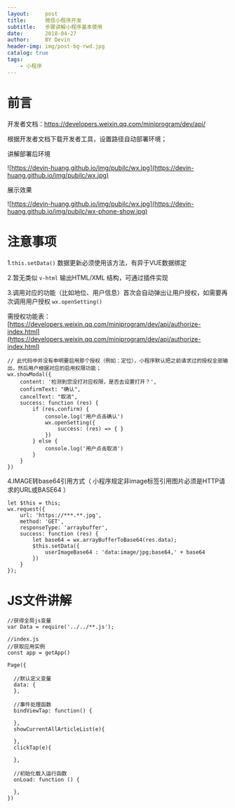 ```yaml
---
layout:     post
title:      微信小程序开发
subtitle:   步骤讲解小程序基本使用
date:       2018-04-27
author:     BY Devin
header-img: img/post-bg-rwd.jpg
catalog: true
tags:
    - 小程序
---
```



# 前言

开发者文档：https://developers.weixin.qq.com/miniprogram/dev/api/

根据开发者文档下载开发者工具，设置路径自动部署环境；

讲解部署后环境

![https://devin-huang.github.io/img/pubilc/wx.jpg](https://devin-huang.github.io/img/pubilc/wx.jpg)

展示效果

![https://devin-huang.github.io/img/pubilc/wx.jpg](https://devin-huang.github.io/img/pubilc/wx-phone-show.jpg)

# 注意事项


1.`this.setData()` 数据更新必须使用该方法，有异于VUE数据绑定

2.暂无类似 `v-html` 输出HTML/XML 结构，可通过插件实现

3.调用对应的功能（比如地位、用户信息）首次会自动弹出让用户授权，如需要再次调用用户授权 `wx.openSetting()`

需授权功能表：[https://developers.weixin.qq.com/miniprogram/dev/api/authorize-index.html](https://developers.weixin.qq.com/miniprogram/dev/api/authorize-index.html)

```
// 此代码中并没有申明要启用那个授权（例如：定位），小程序默认把之前请求过的授权全部输出，然后用户根据对应的启用权限功能；
wx.showModal({
    content: '检测到您没打对应权限，是否去设置打开？',
    confirmText: "确认",
    cancelText: "取消",
    success: function (res) {
        if (res.confirm) {
            console.log('用户点击确认')
            wx.openSetting({
                success: (res) => { }
            })
        } else {
            console.log('用户点击取消')
        }
    }
})
```

4.IMAGE转base64引用方式（ 小程序规定非image标签引用图片必须是HTTP请求的URL或BASE64 ）

```
let $this = this;
wx.request({
    url: 'https://***.**.jpg',
    method: 'GET',
    responseType: 'arraybuffer',
    success: function (res) {
        let base64 = wx.arrayBufferToBase64(res.data);
        $this.setData({
            userImageBase64 : 'data:image/jpg;base64,' + base64
        })
    }
});
```

# JS文件讲解

```
//获得全局js变量
var Data = require('../../**.js');

//index.js
//获取应用实例
const app = getApp()

Page({

  //默认定义变量
  data: {
  },
  
  //事件处理函数
  bindViewTap: function() {
  
  },
  showCurrentAllArticleList(e){
  
  },
  clickTap(e){
  
  },
  
  //初始化载入运行函数
  onLoad: function () {

  },
})
```


